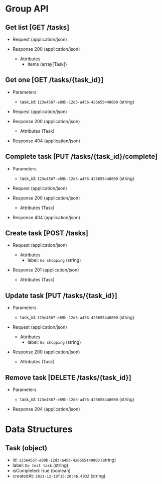 # Group API


## Get list [GET /tasks]

+ Request (application/json)
            
+ Response 200 (application/json)
    + Attributes
        + items (array[Task])


## Get one [GET /tasks/{task_id}]

+ Parameters 
    + task_id: `123e4567-e89b-12d3-a456-426655440000` (string)

+ Request (application/json)
            
+ Response 200 (application/json)
    + Attributes (Task)

+ Response 404 (application/json)


## Complete task [PUT /tasks/{task_id}/complete]

+ Parameters 
    + task_id: `123e4567-e89b-12d3-a456-426655440000` (string)

+ Request (application/json)
            
+ Response 200 (application/json)
    + Attributes (Task)

+ Response 404 (application/json)


## Create task [POST /tasks]

+ Request (application/json)
    + Attributes
        + label: `Go shopping` (string)
            
+ Response 201 (application/json)
    + Attributes (Task)


## Update task [PUT /tasks/{task_id}]

+ Parameters 
    + task_id: `123e4567-e89b-12d3-a456-426655440000` (string)

+ Request (application/json)
    + Attributes
        + label: `Go shopping` (string)
            
+ Response 200 (application/json)
    + Attributes (Task)


## Remove task [DELETE /tasks/{task_id}]

+ Parameters 
    + task_id: `123e4567-e89b-12d3-a456-426655440000` (string)

+ Response 204 (application/json)


# Data Structures

## Task (object)
+ id: `123e4567-e89b-12d3-a456-426655440000` (string)
+ label: `Do test task` (string)
+ isCompleted: true (boolean)
+ createdAt: `2011-12-19T15:28:46.493Z`  (string)